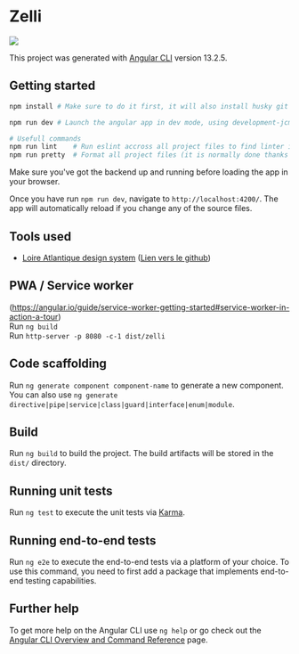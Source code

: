# Zelli

<p>
  <a href="https://app.travis-ci.com/github/departement-loire-atlantique/zelli">
    <img src="https://api.travis-ci.com/departement-loire-atlantique/zelli.svg?branch=master" />
  </a>
</p>

This project was generated with [Angular CLI](https://github.com/angular/angular-cli) version 13.2.5.

## Getting started

```bash
npm install # Make sure to do it first, it will also install husky git hooks

npm run dev # Launch the angular app in dev mode, using development-jcms config

# Usefull commands
npm run lint    # Run eslint accross all project files to find linter issues (try to fix them if possible)
npm run pretty  # Format all project files (it is normally done thanks to a pre-push hook)
```

Make sure you've got the backend up and running before loading the app in your browser.

Once you have run `npm run dev`, navigate to `http://localhost:4200/`. The app will automatically reload if you change any of the source files.

## Tools used

- [Loire Atlantique design system](https://design.loire-atlantique.fr/) ([Lien vers le github](https://github.com/departement-loire-atlantique/design-system-web))

## PWA / Service worker

(https://angular.io/guide/service-worker-getting-started#service-worker-in-action-a-tour)  
Run `ng build`  
Run `http-server -p 8080 -c-1 dist/zelli`

## Code scaffolding

Run `ng generate component component-name` to generate a new component. You can also use `ng generate directive|pipe|service|class|guard|interface|enum|module`.

## Build

Run `ng build` to build the project. The build artifacts will be stored in the `dist/` directory.

## Running unit tests

Run `ng test` to execute the unit tests via [Karma](https://karma-runner.github.io).

## Running end-to-end tests

Run `ng e2e` to execute the end-to-end tests via a platform of your choice. To use this command, you need to first add a package that implements end-to-end testing capabilities.

## Further help

To get more help on the Angular CLI use `ng help` or go check out the [Angular CLI Overview and Command Reference](https://angular.io/cli) page.
